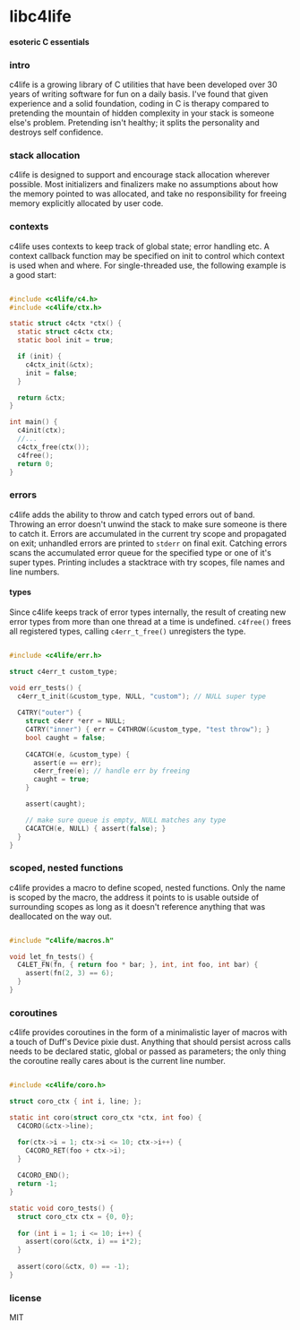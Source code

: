 # libc4life
#### esoteric C essentials

### intro
c4life is a growing library of C utilities that have been developed over 30 years of writing software for fun on a daily basis. I've found that given experience and a solid foundation, coding in C is therapy compared to pretending the mountain of hidden complexity in your stack is someone else's problem. Pretending isn't healthy; it splits the personality and destroys self confidence.

### stack allocation
c4life is designed to support and encourage stack allocation wherever possible. Most initializers and finalizers make no assumptions about how the memory pointed to was allocated, and take no responsibility for freeing memory explicitly allocated by user code.

### contexts
c4life uses contexts to keep track of global state; error handling etc. A context callback function may be specified on init to control which context is used when and where. For single-threaded use, the following example is a good start:

```C

#include <c4life/c4.h>
#include <c4life/ctx.h>

static struct c4ctx *ctx() {
  static struct c4ctx ctx;
  static bool init = true;

  if (init) {
    c4ctx_init(&ctx);
    init = false;
  }

  return &ctx;
}

int main() {
  c4init(ctx);
  //...
  c4ctx_free(ctx());
  c4free();
  return 0;
}

```

### errors
c4life adds the ability to throw and catch typed errors out of band. Throwing an error doesn't unwind the stack to make sure someone is there to catch it. Errors are accumulated in the current try scope and propagated on exit; unhandled errors are printed to ```stderr``` on final exit. Catching errors scans the accumulated error queue for the specified type or one of it's super types. Printing includes a stacktrace with try scopes, file names and line numbers.

#### types
Since c4life keeps track of error types internally, the result of creating new error types from more than one thread at a time is undefined. ```c4free()``` frees all registered types, calling ```c4err_t_free()``` unregisters the type.

```C

#include <c4life/err.h>

struct c4err_t custom_type;

void err_tests() {
  c4err_t_init(&custom_type, NULL, "custom"); // NULL super type
  
  C4TRY("outer") {
    struct c4err *err = NULL;
    C4TRY("inner") { err = C4THROW(&custom_type, "test throw"); }
    bool caught = false;
    
    C4CATCH(e, &custom_type) {
      assert(e == err);
      c4err_free(e); // handle err by freeing
      caught = true;
    }

    assert(caught);

    // make sure queue is empty, NULL matches any type
    C4CATCH(e, NULL) { assert(false); }    
  }
}

```

### scoped, nested functions
c4life provides a macro to define scoped, nested functions. Only the name is scoped by the macro, the address it points to is usable outside of surrounding scopes as long as it doesn't reference anything that was deallocated on the way out.

```C

#include "c4life/macros.h"

void let_fn_tests() {
  C4LET_FN(fn, { return foo * bar; }, int, int foo, int bar) {
    assert(fn(2, 3) == 6); 
  }
}

```

### coroutines
c4life provides coroutines in the form of a minimalistic layer of macros with a touch of Duff's Device pixie dust. Anything that should persist across calls needs to be declared static, global or passed as parameters; the only thing the coroutine really cares about is the current line number.

```C

#include <c4life/coro.h>

struct coro_ctx { int i, line; };

static int coro(struct coro_ctx *ctx, int foo) {
  C4CORO(&ctx->line);

  for(ctx->i = 1; ctx->i <= 10; ctx->i++) {
    C4CORO_RET(foo + ctx->i);
  }
  
  C4CORO_END();
  return -1;
}

static void coro_tests() {
  struct coro_ctx ctx = {0, 0};
  
  for (int i = 1; i <= 10; i++) {
    assert(coro(&ctx, i) == i*2);
  }
  
  assert(coro(&ctx, 0) == -1);
}

```

### license
MIT